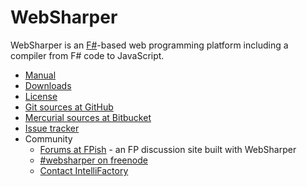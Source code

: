# WebSharper

WebSharper is an [F#][fsharp]-based web programming platform including
a compiler from F# code to JavaScript.

* [Manual][manual]
* [Downloads][downloads]
* [License][license]
* [Git sources at GitHub][gh]
* [Mercurial sources at Bitbucket][bb]
* [Issue tracker][issues]
* Community
  * [Forums at FPish][fpish] - an FP discussion site built with WebSharper
  * [#websharper on freenode][chat]
  * [Contact IntelliFactory][contact]

[chat]: http://webchat.freenode.net/?channels=#websharper
[contact]: http://websharper.com/contact
[bb]: http://bitbucket.org/IntelliFactory/websharper
[downloads]: http://bitbucket.org/IntelliFactory/websharper/downloads
[fpish]: http://fpish.net
[fsharp]: http://fsharp.org
[gh]: http://github.com/intellifactory/websharper
[issues]: http://bitbucket.org/IntelliFactory/websharper/issues
[license]: http://github.com/intellifactory/websharper/blob/master/LICENSE.md
[manual]: http://github.com/intellifactory/websharper/blob/master/docs/WebSharper.md
[nuget]: http://nuget.org
